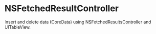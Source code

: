 # NSFetchedResultController

Insert and delete data (CoreData) using NSFetchedResultsController and UITableView.
